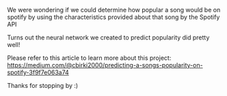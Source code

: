 We were wondering if we could determine how popular a song would be on spotify by using the characteristics provided about that song by the Spotify API 

Turns out the neural network we created to predict popularity did pretty well! 

Please refer to this article to learn more about this project: https://medium.com/@cbirki2000/predicting-a-songs-popularity-on-spotify-3f9f7e063a74

Thanks for stopping by :)
